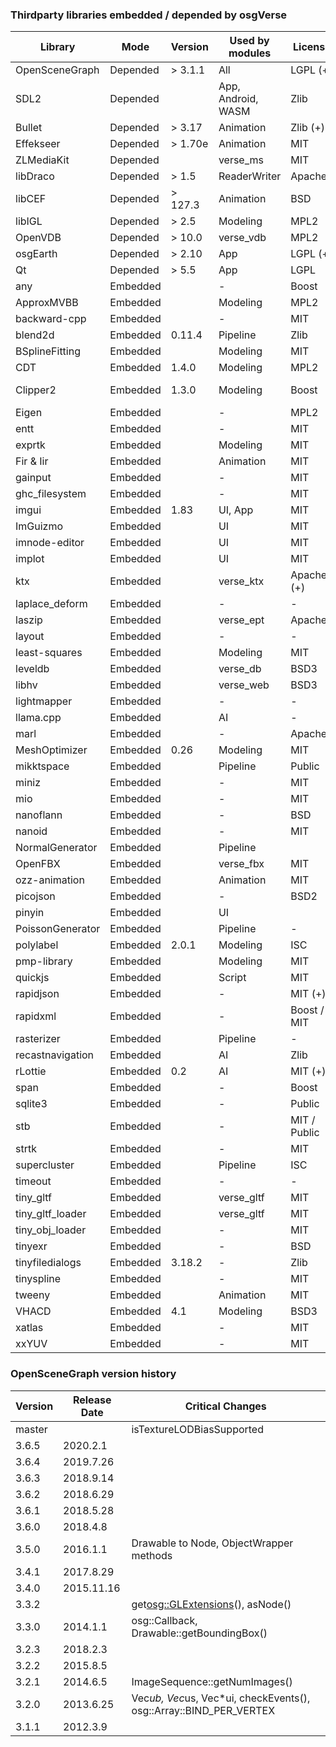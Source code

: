 ### Thirdparty libraries embedded / depended by osgVerse
| Library          | Mode     | Version   | Used by modules    | License      | Website |
|------------------|----------|-----------|--------------------|--------------|---------|
| OpenSceneGraph   | Depended | > 3.1.1   | All                | LGPL (+)     | https://github.com/openscenegraph/OpenSceneGraph |
| SDL2             | Depended |           | App, Android, WASM | Zlib         | https://github.com/libsdl-org/SDL |
| Bullet           | Depended | > 3.17    | Animation          | Zlib (+)     | https://github.com/bulletphysics/bullet3 |
| Effekseer        | Depended | > 1.70e   | Animation          | MIT          | https://github.com/effekseer/Effekseer |
| ZLMediaKit       | Depended |           | verse_ms           | MIT          | https://github.com/ZLMediaKit/ZLMediaKit |
| libDraco         | Depended | > 1.5     | ReaderWriter       | Apache2      | https://github.com/google/draco |
| libCEF           | Depended | > 127.3   | Animation          | BSD          | https://github.com/chromiumembedded/cef |
| libIGL           | Depended | > 2.5     | Modeling           | MPL2         | https://github.com/libigl/libigl |
| OpenVDB          | Depended | > 10.0    | verse_vdb          | MPL2         | https://github.com/AcademySoftwareFoundation/openvdb |
| osgEarth         | Depended | > 2.10    | App                | LGPL (+)     | https://github.com/gwaldron/osgearth |
| Qt               | Depended | > 5.5     | App                | LGPL         | |
| any              | Embedded |           | -                  | Boost        | https://github.com/thelink2012/any |
| ApproxMVBB       | Embedded |           | Modeling           | MPL2         | https://github.com/gabyx/ApproxMVBB |
| backward-cpp     | Embedded |           | -                  | MIT          | https://github.com/bombela/backward-cpp |
| blend2d          | Embedded | 0.11.4    | Pipeline           | Zlib         | https://github.com/blend2d/blend2d |
| BSplineFitting   | Embedded |           | Modeling           | MIT          | https://github.com/QianZheng/BSplineFitting/tree/master |
| CDT              | Embedded | 1.4.0     | Modeling           | MPL2         | https://github.com/artem-ogre/CDT |
| Clipper2         | Embedded | 1.3.0     | Modeling           | Boost        | https://github.com/collmot/Clipper2/tree/feat/cpp11-support |
| Eigen            | Embedded |           | -                  | MPL2         | https://gitlab.com/libeigen/eigen |
| entt             | Embedded |           | -                  | MIT          | https://github.com/skypjack/entt |
| exprtk           | Embedded |           | Modeling           | MIT          | https://github.com/ArashPartow/exprtk |
| Fir & Iir        | Embedded |           | Animation          | MIT          | https://github.com/berndporr |
| gainput          | Embedded |           | -                  | MIT          | https://github.com/jkuhlmann/gainput |
| ghc_filesystem   | Embedded |           | -                  | MIT          | https://github.com/gulrak/filesystem |
| imgui            | Embedded | 1.83      | UI, App            | MIT          | https://github.com/ocornut/imgui |
| ImGuizmo         | Embedded |           | UI                 | MIT          | https://github.com/CedricGuillemet/ImGuizmo |
| imnode-editor    | Embedded |           | UI                 | MIT          | https://github.com/thedmd/imgui-node-editor |
| implot           | Embedded |           | UI                 | MIT          | https://github.com/epezent/implot |
| ktx              | Embedded |           | verse_ktx          | Apache2 (+)  | https://github.com/KhronosGroup/KTX-Software |
| laplace_deform   | Embedded |           | -                  | -            | |
| laszip           | Embedded |           | verse_ept          | Apache2      | https://github.com/LASzip/LASzip |
| layout           | Embedded |           | -                  | -            | |
| least-squares    | Embedded |           | Modeling           | MIT          | https://github.com/Rookfighter/least-squares-cpp |
| leveldb          | Embedded |           | verse_db           | BSD3         | https://github.com/google/leveldb |
| libhv            | Embedded |           | verse_web          | BSD3         | https://github.com/ithewei/libhv |
| lightmapper      | Embedded |           | -                  | -            | https://github.com/ands/lightmapper |
| llama.cpp        | Embedded |           | AI                 | -            | https://github.com/ggerganov/llama.cpp |
| marl             | Embedded |           | -                  | Apache2      | https://github.com/google/marl |
| MeshOptimizer    | Embedded | 0.26      | Modeling           | MIT          | https://github.com/zeux/meshoptimizer |
| mikktspace       | Embedded |           | Pipeline           | Public       | https://github.com/mmikk/MikkTSpace |
| miniz            | Embedded |           | -                  | MIT          | https://github.com/richgel999/miniz |
| mio              | Embedded |           | -                  | MIT          | https://github.com/vimpunk/mio |
| nanoflann        | Embedded |           | -                  | BSD          | https://github.com/jlblancoc/nanoflann |
| nanoid           | Embedded |           | -                  | MIT          | https://github.com/mcmikecreations/nanoid_cpp |
| NormalGenerator  | Embedded |           | Pipeline           |              | |
| OpenFBX          | Embedded |           | verse_fbx          | MIT          | https://github.com/nem0/OpenFBX |
| ozz-animation    | Embedded |           | Animation          | MIT          | https://github.com/guillaumeblanc/ozz-animation |
| picojson         | Embedded |           | -                  | BSD2         | https://github.com/kazuho/picojson |
| pinyin           | Embedded |           | UI                 |              | |
| PoissonGenerator | Embedded |           | Pipeline           | -            | |
| polylabel        | Embedded | 2.0.1     | Modeling           | ISC          | https://github.com/mapbox/polylabel |
| pmp-library      | Embedded |           | Modeling           | MIT          | https://github.com/pmp-library/pmp-library |
| quickjs          | Embedded |           | Script             | MIT          | https://github.com/bellard/quickjs |
| rapidjson        | Embedded |           | -                  | MIT (+)      | https://github.com/Tencent/rapidjson |
| rapidxml         | Embedded |           | -                  | Boost / MIT  | https://rapidxml.sourceforge.net/ |
| rasterizer       | Embedded |           | Pipeline           | -            | https://github.com/rawrunprotected/rasterizer |
| recastnavigation | Embedded |           | AI                 | Zlib         | https://github.com/recastnavigation/recastnavigation |
| rLottie          | Embedded | 0.2       | AI                 | MIT (+)      | https://github.com/Samsung/rlottie |
| span             | Embedded |           | -                  | Boost        | https://github.com/tcbrindle/span |
| sqlite3          | Embedded |           | -                  | Public       | https://www.sqlite.org/index.html |
| stb              | Embedded |           | -                  | MIT / Public | https://github.com/nothings/stb |
| strtk            | Embedded |           | -                  | MIT          | https://github.com/ArashPartow/strtk |
| supercluster     | Embedded |           | Pipeline           | ISC          | https://github.com/mapbox/supercluster.hpp |
| timeout          | Embedded |           | -                  | -            | https://25thandclement.com/~william/projects/timeout.c.html |
| tiny_gltf        | Embedded |           | verse_gltf         | MIT          | https://github.com/syoyo/tinygltf |
| tiny_gltf_loader | Embedded |           | verse_gltf         | MIT          | https://github.com/syoyo/tinygltfloader |
| tiny_obj_loader  | Embedded |           | -                  | MIT          | https://github.com/tinyobjloader/tinyobjloader |
| tinyexr          | Embedded |           | -                  | BSD          | https://github.com/syoyo/tinyexr |
| tinyfiledialogs  | Embedded | 3.18.2    | -                  | Zlib         | https://sourceforge.net/projects/tinyfiledialogs |
| tinyspline       | Embedded |           | -                  | MIT          | https://github.com/msteinbeck/tinyspline |
| tweeny           | Embedded |           | Animation          | MIT          | https://github.com/mobius3/tweeny |
| VHACD            | Embedded | 4.1       | Modeling           | BSD3         | https://github.com/kmammou/v-hacd |
| xatlas           | Embedded |           | -                  | MIT          | https://github.com/jpcy/xatlas |
| xxYUV            | Embedded |           | -                  | MIT          | https://github.com/metarutaiga/xxYUV |

### OpenSceneGraph version history
| Version | Release Date | Critical Changes |
|---------|--------------|------------------|
| master  |              | isTextureLODBiasSupported |
| 3.6.5   | 2020.2.1     |                  |
| 3.6.4   | 2019.7.26    |                  |
| 3.6.3   | 2018.9.14    |                  |
| 3.6.2   | 2018.6.29    |                  |
| 3.6.1   | 2018.5.28    |                  |
| 3.6.0   | 2018.4.8     |                  |
| 3.5.0   | 2016.1.1     | Drawable to Node, ObjectWrapper methods |
| 3.4.1   | 2017.8.29    |                  |
| 3.4.0   | 2015.11.16   |                  |
| 3.3.2   |              | get<osg::GLExtensions>(), asNode() |
| 3.3.0   | 2014.1.1     | osg::Callback, Drawable::getBoundingBox() |
| 3.2.3   | 2018.2.3     |                  |
| 3.2.2   | 2015.8.5     |                  |
| 3.2.1   | 2014.6.5     | ImageSequence::getNumImages() |
| 3.2.0   | 2013.6.25    | Vec*ub, Vec*us, Vec*ui, checkEvents(), osg::Array::BIND_PER_VERTEX |
| 3.1.1   | 2012.3.9     |                  |